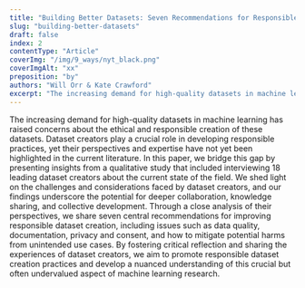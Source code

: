 ```yaml
---
title: "Building Better Datasets: Seven Recommendations for Responsible Design from Dataset Creators"
slug: "building-better-datasets"
draft: false
index: 2
contentType: "Article"
coverImg: "/img/9_ways/nyt_black.png"
coverImgAlt: "xx"
preposition: "by"
authors: "Will Orr & Kate Crawford"
excerpt: "The increasing demand for high-quality datasets in machine learning has raised concerns about the ethical and responsible creation of these datasets. Dataset creators play a crucial role in developing responsible practices, yet their perspectives and expertise have not yet been highlighted in the current literature."
---
```


The increasing demand for high-quality datasets in machine learning has raised concerns about the ethical and responsible creation of these datasets. Dataset creators play a crucial role in developing responsible practices, yet their perspectives and expertise have not yet been highlighted in the current literature. In this paper, we bridge this gap by presenting insights from a qualitative study that included interviewing 18 leading dataset creators about the current state of the field. We shed light on the challenges and considerations faced by dataset creators, and our findings underscore the potential for deeper collaboration, knowledge sharing, and collective development. Through a close analysis of their perspectives, we share seven central recommendations for improving responsible dataset creation, including issues such as data quality, documentation, privacy and consent, and how to mitigate potential harms from unintended use cases. By fostering critical reflection and sharing the experiences of dataset creators, we aim to promote responsible dataset creation practices and develop a nuanced understanding of this crucial but often undervalued aspect of machine learning research.
